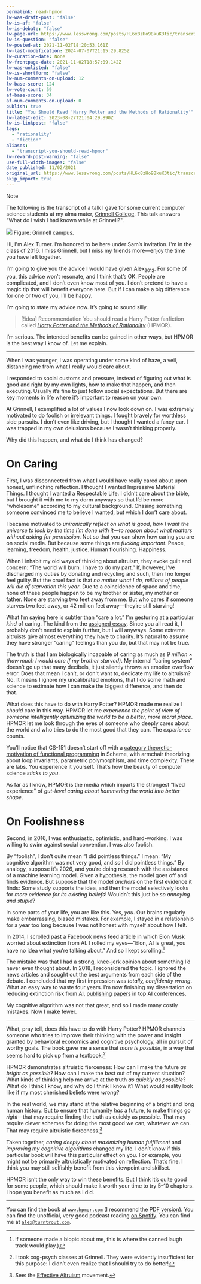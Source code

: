 ```yaml
---
permalink: read-hpmor
lw-was-draft-post: "false"
lw-is-af: "false"
lw-is-debate: "false"
lw-page-url: https://www.lesswrong.com/posts/HL6x8zHo9BkuK3tic/transcript-you-should-read-hpmor
lw-is-question: "false"
lw-posted-at: 2021-11-02T18:20:53.161Z
lw-last-modification: 2024-07-07T21:15:29.825Z
lw-curation-date: None
lw-frontpage-date: 2021-11-02T18:57:09.142Z
lw-was-unlisted: "false"
lw-is-shortform: "false"
lw-num-comments-on-upload: 12
lw-base-score: 124
lw-vote-count: 59
af-base-score: 34
af-num-comments-on-upload: 0
publish: true
title: "You Should Read 'Harry Potter and the Methods of Rationality'"
lw-latest-edit: 2023-08-27T21:04:29.890Z
lw-is-linkpost: "false"
tags:
  - "rationality"
  - "fiction"
aliases:
  - "transcript-you-should-read-hpmor"
lw-reward-post-warning: "false"
use-full-width-images: "false"
date_published: 11/02/2021
original_url: https://www.lesswrong.com/posts/HL6x8zHo9BkuK3tic/transcript-you-should-read-hpmor
skip_import: true
---
```


> [!note]
> The following is the transcript of a talk I gave for some current computer science students at my alma mater, [Grinnell College](https://www.grinnell.edu/). This talk answers "What do I wish I had known while at Grinnell?".

![](grinnell.png)
Figure: Grinnell campus.

Hi, I'm Alex Turner. I’m honored to be here under Sam’s invitation. I'm in the class of 2016. I miss Grinnell, but I miss my friends more—enjoy the time you have left together.

I’m going to give you the advice I would have given Alex<sub>2012</sub>. For some of you, this advice won’t resonate, and I think that’s OK. People are complicated, and I don’t even know most of you. I don’t pretend to have a magic tip that will benefit everyone here. But if I can make a big difference for one or two of you, I’ll be happy.

I’m going to state my advice now. It’s going to sound silly.

> [!idea] Recommendation
> You should read a Harry Potter fanfiction called [_Harry Potter and the Methods of Rationality_](https://cdn.jsdelivr.net/gh/rjl20/hpmor@0c10d2e8b6bd68e88fd2fc6e6b233140917e7314/out/hpmor.pdf) (HPMOR).

I’m serious. The intended benefits can be gained in other ways, but HPMOR is the best way I know of. Let me explain.

---

When I was younger, I was operating under some kind of haze, a veil, distancing me from what I really would care about.

I responded to social customs and pressure, instead of figuring out what is good and right by my own lights, how to make that happen, and then executing. Usually it’s fine to just follow social expectations. But there are key moments in life where it’s important to reason on your own.

At Grinnell, I exemplified a lot of values I now look down on. I was extremely motivated to do foolish or irrelevant things. I fought bravely for worthless side pursuits. I don’t even like driving, but I thought I wanted a fancy car. I was trapped in my own delusions because I wasn’t thinking properly.

Why did this happen, and what do I think has changed?

# On Caring

First, I was disconnected from what I would have really cared about upon honest, unflinching reflection. I thought I wanted Impressive Material Things. I thought I wanted a Respectable Life. I didn’t care about the bible, but I brought it with me to my dorm anyways so that I’d be more “wholesome” according to my cultural background. Chasing something someone convinced me to believe I wanted, but which I don’t care about.

I became motivated to _unironically_ _reflect on what is good, how I want the universe to look by the time I’m done with it—to reason about what matters without asking for permission._ Not so that you can show how caring you are on social media. But because some things are _fucking important_. Peace, learning, freedom, health, justice. Human flourishing. Happiness.

When I inhabit my old ways of thinking about altruism, they evoke guilt and concern: “The world will burn. I have to do my part.” If, however, I’ve discharged my duties by donating and recycling and such, then I no longer feel guilty. But the cruel fact is that _no matter what I do, millions of people will die of starvation this year_. Due to a coincidence of space and time, none of these people happen to be my brother or sister, my mother or father. None are starving two feet away from me. But who cares if someone starves two feet away, or 42 million feet away—they’re still starving!

What I’m saying here is subtler than “care a lot.” I’m gesturing at a particular _kind_ of caring. The kind from the [assigned essay](https://forum.effectivealtruism.org/posts/hkimyETEo76hJ6NpW/on-caring?utm_sq=guavacgepf&utm_source=facebook&utm_medium=social&utm_campaign=effectivealtruism&utm_content=calltoactioninspire&fbclid=IwAR0q7gi4HzMJi4bxpIroWzd9CxnKhW5qbrxCyHkdF0-uFugQobk02p1_a8E). Since you all read it, I probably don’t need to explain further, but I will anyways. Some extreme altruists give almost everything they have to charity. It’s natural to assume they have stronger “caring” feelings than you do, but that may not be true.

The truth is that I am biologically incapable of caring as much as _9 million × (how much I would care if my brother starved)_. My internal “caring system” doesn’t go up that many decibels, it just silently throws an emotion overflow error. Does that mean I can’t, or don't want to, dedicate my life to altruism? No. It means I ignore my uncalibrated emotions, that I do some math and science to estimate how I can make the biggest difference, and then do that.

What does this have to do with Harry Potter? HPMOR made me realize I _should_ care in this way. HPMOR let me _experience the point of view of someone intelligently optimizing the world to be a better, more moral place_. HPMOR let me look through the eyes of someone who deeply cares about the world and who tries to do the most good that they can. The _experience_ counts.

You’ll notice that CS-151 doesn’t start off with a [category theoretic-motivation of functional programming](https://bartoszmilewski.com/2014/10/28/category-theory-for-programmers-the-preface/) in Scheme, with armchair theorizing about loop invariants, parametric polymorphism, and time complexity. There are labs. You experience it yourself. That’s how the beauty of computer science _sticks to you_.

As far as I know, HPMOR is the media which imparts the strongest "lived experience" of _gut-level caring about hammering the world into better shape_.

# On Foolishness

Second, in 2016, I was enthusiastic, optimistic, and hard-working. I was willing to swim against social convention. I was also foolish.

By “foolish”, I don’t quite mean “I did pointless things.” I mean: “My cognitive algorithm was not very good, and _so_ I did pointless things.” By analogy, suppose it’s 2026, and you’re doing research with the assistance of a machine learning model. Given a hypothesis, the model goes off and finds evidence. But suppose that the model _anchors_ on the first evidence it finds: Some study supports the idea, and then the model selectively looks for _more evidence for its existing beliefs_! Wouldn’t this just be _so annoying and stupid_?

In some parts of your life, you are like this. Yes, _you_. Our brains regularly make embarrassing, biased mistakes. For example, I stayed in a relationship for a year too long because I was not honest with myself about how I felt.

In 2014, I scrolled past a Facebook news feed article in which Elon Musk worried about extinction from AI. I rolled my eyes—“Elon, AI is great, you have no idea what you’re talking about.” And so I kept scrolling.[^laugh]

[^laugh]: If someone made a biopic about me, this is where the canned laugh track would play.)

The mistake was that I had a strong, knee-jerk opinion about something I’d never even thought about. In 2018, I reconsidered the topic. I ignored the news articles and sought out the best arguments from each side of the debate. I concluded that my first impression was _totally, confidently wrong_. What an easy way to waste four years. I’m now finishing my dissertation on reducing extinction risk from AI, [publishing](https://papers.nips.cc/paper/2020/file/f50a6c02a3fc5a3a5d4d9391f05f3efc-Paper.pdf) [papers](https://arxiv.org/pdf/1912.01683.pdf) in top AI conferences.

My cognitive algorithm was not that great, and so I made many costly mistakes. Now I make fewer.

---

What, pray tell, does this have to do with Harry Potter? HPMOR channels someone who tries to improve their thinking with the power and insight granted by behavioral economics and cognitive psychology, all in pursuit of worthy goals. The book gave me a sense that _more is possible_, in a way that seems hard to pick up from a textbook.[^psych]

[^psych]: I took cog-psych classes at Grinnell. They were evidently insufficient for this purpose: I didn’t even realize that I should try to do better!

HPMOR demonstrates altruistic fierceness: How can I make the future _as bright as possible_? How can I make the _best_ out of my current situation? What kinds of thinking help me arrive at the truth _as quickly as possible_? What do I think I know, and why do I think I know it? What would reality look like if my most cherished beliefs were _wrong_?

In the real world, we may stand at the relative beginning of a bright and long human history. But to ensure that humanity _has_ a future, to make things go _right_—that may require finding the truth as quickly as possible. That may require clever schemes for doing the most good we can, whatever we can. That may require altruistic fierceness.[^fierce]

[^fierce]: See: the [Effective Altruism](https://www.effectivealtruism.org/) movement.

Taken together, _caring deeply about maximizing human fulfillment_ and _improving my cognitive algorithms_ changed my life. I don’t know if this particular book will have this particular effect on you. For example, you might not be primarily altruistically motivated on reflection. That’s fine. I think you may still selfishly benefit from this viewpoint and skillset.

HPMOR isn’t the only way to win these benefits. But I think it’s quite good for some people, which should make it worth your time to try 5–10 chapters. I hope you benefit as much as I did.

<hr/>

You can find the book at [`www.hpmor.com`](http://www.hpmor.com) (I recommend the [PDF version](https://cdn.jsdelivr.net/gh/rjl20/hpmor@0c10d2e8b6bd68e88fd2fc6e6b233140917e7314/out/hpmor.pdf)). You can find the unofficial, very good podcast reading [on Spotify](https://open.spotify.com/playlist/4JQT5fmI8EJBiISLX06sZt?si=d4924f208e96429d). You can find me at [`alex@turntrout.com`](mailto:alex@turntrout.com).

